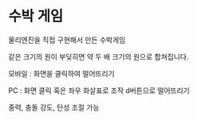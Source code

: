 # 수박 게임

물리엔진을 직접 구현해서 만든 수박게임

같은 크기의 원이 부딪히면 약 두 배 크기의 원으로 합쳐집니다.

모바일 : 화면을 클릭하여 떨어뜨리기

PC : 화면 클릭 혹은 좌우 화살표로 조작 d버튼으로 떨어뜨리기

중력, 충돌 강도, 탄성 조절 가능
